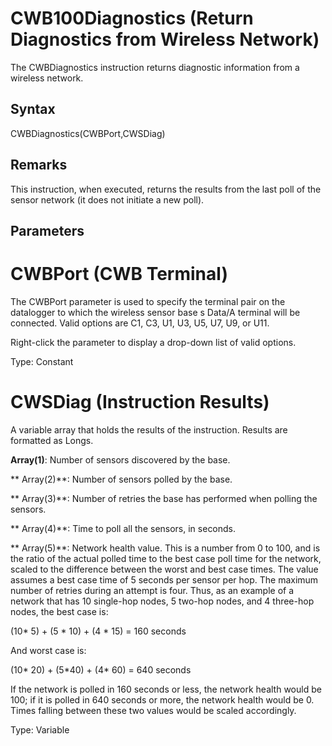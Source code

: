# CWB100Diagnostics (Return Diagnostics from Wireless Network)

The CWBDiagnostics instruction returns diagnostic information from a wireless network.

## Syntax

CWBDiagnostics(CWBPort,CWSDiag)

## Remarks

This instruction, when executed, returns the results from the last poll of the sensor network (it does not initiate a new poll).

## Parameters

# CWBPort (CWB Terminal)

The CWBPort parameter is used to specify the terminal pair on the datalogger to which the wireless sensor base s Data/A terminal will be connected. Valid options are C1, C3, U1, U3, U5, U7, U9, or U11.

Right-click the parameter to display a drop-down list of valid options.

Type: Constant

# CWSDiag (Instruction Results)

A variable array that holds the results of the instruction. Results are formatted as Longs.

**Array(1)**: Number of sensors discovered by the base.

** Array(2)**: Number of sensors polled by the base.

** Array(3)**: Number of retries the base has performed when polling the sensors.

** Array(4)**: Time to poll all the sensors, in seconds.

** Array(5)**: Network health value. This is a number from 0 to 100, and is the ratio of the actual polled time to the best case poll time for the network, scaled to the difference between the worst and best case times. The value assumes a best case time of 5 seconds per sensor per hop. The maximum number of retries during an attempt is four. Thus, as an example of a network that has 10 single-hop nodes, 5 two-hop nodes, and 4 three-hop nodes, the best case is:

(10\* 5) + (5 \* 10) + (4 \* 15) = 160 seconds

And worst case is:

(10\* 20) + (5\*40) + (4\* 60) = 640 seconds

If the network is polled in 160 seconds or less, the network health would be 100; if it is polled in 640 seconds or more, the network health would be 0. Times falling between these two values would be scaled accordingly.

Type: Variable
